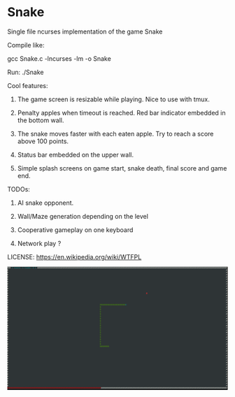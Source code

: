 # Snake

Single file ncurses implementation of the game Snake

Compile like:

gcc Snake.c -lncurses -lm -o Snake

Run: ./Snake


Cool features:

1. The game screen is resizable while playing. Nice to use with tmux.

2. Penalty apples when timeout is reached. Red bar indicator embedded in the bottom wall.

3. The snake moves faster with each eaten apple. Try to reach a score above 100 points.

4. Status bar embedded on the upper wall.

6. Simple splash screens on game start, snake death, final score and game end.


TODOs:

1. AI snake opponent.

2. Wall/Maze generation depending on the level

3. Cooperative gameplay on one keyboard

4. Network play ?

LICENSE: https://en.wikipedia.org/wiki/WTFPL

![Alt text](snake.png?raw=true)
